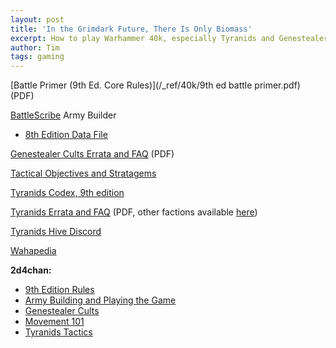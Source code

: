 ```yaml
---
layout: post
title: 'In the Grimdark Future, There Is Only Biomass'
excerpt: How to play Warhammer 40k, especially Tyranids and Genestealer Cults. Updated for 9th edition!
author: Tim
tags: gaming
---
```


[Battle Primer (9th Ed. Core Rules)](/_ref/40k/9th ed battle primer.pdf) (PDF)  

[BattleScribe](https://battlescribe.net/) Army Builder  
* [8th Edition Data File](/papers/40k_8th_ed.bsi)

[Genestealer Cults Errata and FAQ](/_ref/40k/gs_cults_errata.pdf) (PDF)  

[Tactical Objectives and Stratagems](/_ref/40k/tyranids_ref.html)

[Tyranids Codex, 9th edition](/papers/Tyranid_Codex_9e_Leak_-_Updated.pdf)

[Tyranids Errata and FAQ](/_ref/40k/warhammer_40000_tyranids_en.pdf) (PDF, other factions available [here](https://www.warhammer-community.com/faqs/#warhammer-40000))  

[Tyranids Hive Discord](https://discord.com/invite/bHT4vbA)

[Wahapedia](https://wahapedia.ru/wh40k9ed/factions/tyranids/)

**2d4chan:**
* [9th Edition Rules](https://2d4chan.org/wiki/Warhammer_40,000_9th_Edition)
* [Army Building and Playing the Game](https://2d4chan.org/wiki/Warhammer_40,000/Tactics_(9E))  
* [Genestealer Cults](https://2d4chan.org/wiki/Warhammer_40,000/Tactics/Genestealer_Cults_(9E))  
* [Movement 101](https://2d4chan.org/wiki/Warhammer_40,000/Tactics/Movement_101_(9E))  
* [Tyranids Tactics](https://2d4chan.org/wiki/Warhammer_40,000/9th_Edition_Tactics/Tyranids)  
